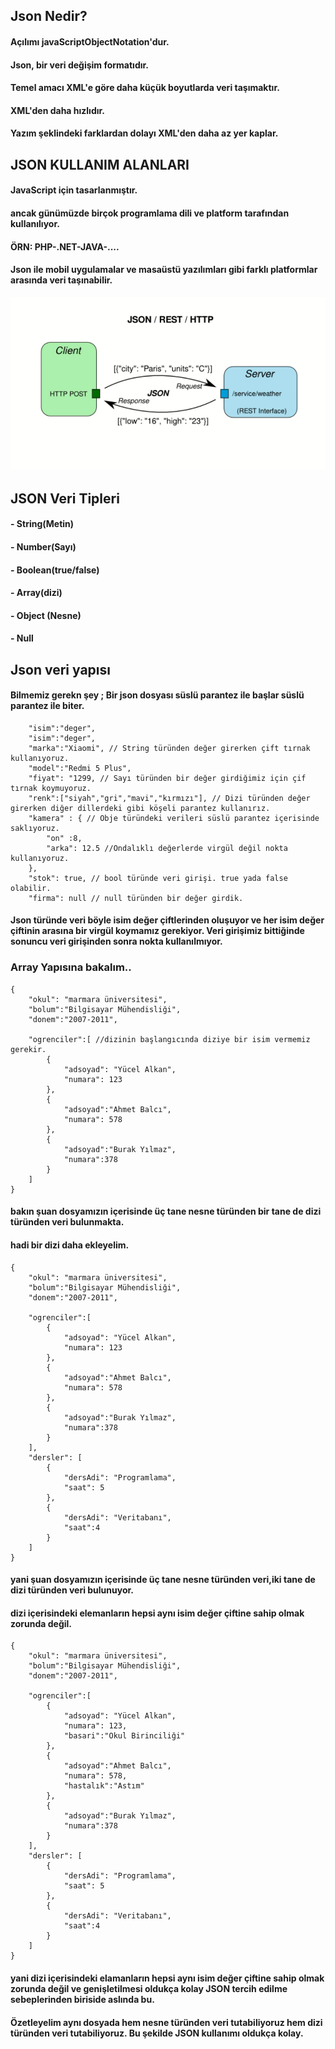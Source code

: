 ## Json Nedir?
#### Açılımı javaScriptObjectNotation'dur.
#### Json, bir veri değişim formatıdır.
#### Temel amacı XML'e göre daha küçük boyutlarda veri taşımaktır.
#### XML'den daha hızlıdır.
#### Yazım şeklindeki farklardan dolayı XML'den daha az yer kaplar.
## JSON KULLANIM ALANLARI 
#### JavaScript için tasarlanmıştır.
#### ancak günümüzde birçok programlama dili ve platform tarafından kullanılıyor.
#### ÖRN: PHP-.NET-JAVA-....
#### Json ile mobil uygulamalar ve masaüstü yazılımları gibi farklı platformlar arasında veri taşınabilir.
![](./img/jsonVeri.png)
## JSON Veri Tipleri 
#### - String(Metin)
#### - Number(Sayı)
#### - Boolean(true/false)
#### - Array(dizi)
#### - Object (Nesne)
#### - Null
## Json veri yapısı
#### Bilmemiz gerekn şey ; Bir json dosyası süslü parantez ile başlar süslü parantez ile biter.
```
    "isim":"deger",
    "isim":"deger",
    "marka":"Xiaomi", // String türünden değer girerken çift tırnak kullanıyoruz.
    "model":"Redmi 5 Plus",
    "fiyat": "1299, // Sayı türünden bir değer girdiğimiz için çif tırnak koymuyoruz.
    "renk":["siyah","gri","mavi","kırmızı"], // Dizi türünden değer girerken diğer dillerdeki gibi köşeli parantez kullanırız.
    "kamera" : { // Obje türündeki verileri süslü parantez içerisinde saklıyoruz.
        "on" :8,
        "arka": 12.5 //Ondalıklı değerlerde virgül değil nokta kullanıyoruz.
    },
    "stok": true, // bool türünde veri girişi. true yada false olabilir.
    "firma": null // null türünden bir değer girdik.
```
#### Json türünde veri böyle isim değer çiftlerinden oluşuyor ve her isim değer çiftinin arasına bir virgül koymamız gerekiyor. Veri girişimiz bittiğinde sonuncu veri girişinden sonra nokta kullanılmıyor.
### Array Yapısına bakalım..
```
{
    "okul": "marmara üniversitesi",
    "bolum":"Bilgisayar Mühendisliği",
    "donem":"2007-2011",

    "ogrenciler":[ //dizinin başlangıcında diziye bir isim vermemiz gerekir.
        {
            "adsoyad": "Yücel Alkan",
            "numara": 123
        },
        {
            "adsoyad":"Ahmet Balcı",
            "numara": 578
        },
        {
            "adsoyad":"Burak Yılmaz",
            "numara":378
        }
    ]
}
```
#### bakın şuan dosyamızın içerisinde üç tane nesne türünden bir tane de dizi türünden veri bulunmakta.
#### hadi bir dizi daha ekleyelim.
```
{
    "okul": "marmara üniversitesi",
    "bolum":"Bilgisayar Mühendisliği",
    "donem":"2007-2011",

    "ogrenciler":[
        {
            "adsoyad": "Yücel Alkan",
            "numara": 123
        },
        {
            "adsoyad":"Ahmet Balcı",
            "numara": 578
        },
        {
            "adsoyad":"Burak Yılmaz",
            "numara":378
        }
    ],
    "dersler": [
        {
            "dersAdi": "Programlama",
            "saat": 5
        },
        {
            "dersAdi": "Veritabanı",
            "saat":4
        }
    ]
}
```
#### yani şuan dosyamızın içerisinde üç tane nesne türünden veri,iki tane de dizi türünden veri bulunuyor.
#### dizi içerisindeki elemanların hepsi aynı isim değer çiftine sahip olmak zorunda değil.

```
{
    "okul": "marmara üniversitesi",
    "bolum":"Bilgisayar Mühendisliği",
    "donem":"2007-2011",

    "ogrenciler":[
        {
            "adsoyad": "Yücel Alkan",
            "numara": 123,
            "basari":"Okul Birinciliği"
        },
        {
            "adsoyad":"Ahmet Balcı",
            "numara": 578,
            "hastalık":"Astım"
        },
        {
            "adsoyad":"Burak Yılmaz",
            "numara":378
        }
    ],
    "dersler": [
        {
            "dersAdi": "Programlama",
            "saat": 5
        },
        {
            "dersAdi": "Veritabanı",
            "saat":4
        }
    ]
}
```
#### yani dizi içerisindeki elamanların hepsi aynı isim değer çiftine sahip olmak zorunda değil ve genişletilmesi oldukça kolay JSON tercih edilme sebeplerinden biriside aslında bu.
#### Özetleyelim aynı dosyada hem nesne türünden veri tutabiliyoruz hem dizi türünden veri tutabiliyoruz. Bu şekilde JSON kullanımı oldukça kolay.
